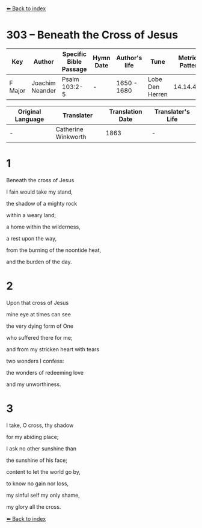 [⬅️ Back to index](../README.md)

# 303 – Beneath the Cross of Jesus

Key | Author   | Specific Bible Passage     |Hymn Date |Author's life |Tune |Metrical Pattern   |Composer/Source                                                                                        
-- | --------- | ---------------------------|----------|--------------|-----|-------------------|-------------   
F Major  | Joachim Neander      | Psalm 103:2-5 | -  | 1650 - 1680 | Lobe Den Herren | 14.14.4.7.8 | Chorale Book for England, 1863 

Original Language | Translater | Translation Date   | Translater's Life     
----------------- | --------- | --------------------|-------------   
\-  | Catherine Winkworth      | 1863 | -  | 1827 - 1878 



# 1

Beneath the cross of Jesus

I fain would take my stand,

the shadow of a mighty rock

within a weary land;

a home within the wilderness,

a rest upon the way,

from the burning of the noontide heat,

and the burden of the day.



# 2

Upon that cross of Jesus

mine eye at times can see

the very dying form of One

who suffered there for me;

and from my stricken heart with tears

two wonders I confess:

the wonders of redeeming love

and my unworthiness.



# 3

I take, O cross, thy shadow

for my abiding place;

I ask no other sunshine than

the sunshine of his face;

content to let the world go by,

to know no gain nor loss,

my sinful self my only shame,

my glory all the cross.

[⬅️ Back to index](../README.md)
